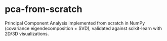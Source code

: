 # pca-from-scratch
Principal Component Analysis implemented from scratch in NumPy (covariance eigendecomposition + SVD), validated against scikit-learn with 2D/3D visualizations.
